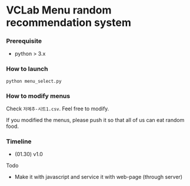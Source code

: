 # VCLab Menu random recommendation system

### Prerequisite
- python > 3.x

### How to launch
`python menu_select.py`

### How to modify menus
Check `저메추-시트1.csv`. Feel free to modify. 

If you modified the menus, please push it so that all of us can eat random food.

### Timeline
- (01.30) v1.0

Todo
- Make it with javascript and service it with web-page (through server)